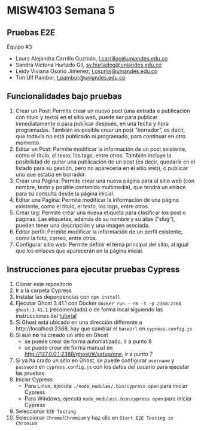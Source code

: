 # MISW4103 Semana 5

## Pruebas E2E
Equipo #3
- Laura Alejandra Carrillo Guzmán, l.carrillog@uniandes.edu.co​​
- Sandra Victoria Hurtado Gil, sv.hurtadog@uniandes.edu.co​​
- Leidy Viviana Osorio Jimenez, l.osorioj@uniandes.edu.co​​
- Tim Ulf Pambor, t.pambor@uniandes.edu.co​​

## Funcionalidades bajo pruebas
1. Crear un Post: Permite crear un nuevo post (una entrada o publicación con título y texto) en el sitio web, puede ser para publicar inmediatamente o para publicar después, en una fecha y hora programadas. También es posible crear un post “borrador”, es decir, que todavía no está publicado ni programado, para continuar en otro momento.
2. Editar un Post: Permite modificar la información de un post existente, como el título, el texto, los tags, entre otros. También incluye la posibilidad de quitar una publicación de un post (es decir, quedaría en el listado para su gestión, pero no aparecería en el sitio web), o publicar uno que estaba en borrador.
3. Crear una Página: Permite crear una nueva página para el sitio web (con nombre, texto y posible contenido multimedia), que tendrá un enlace para su consulta desde la página inicial. 
4. Editar una Página: Permite modificar la información de una página existente, como el título, el texto, los tags, entre otros.
5. Crear tag: Permite crear una nueva etiqueta para clasificar los post o páginas. Las etiquetas, además de su nombre y su alias (“slug”), pueden tener una descripción y una imagen asociada.
6. Editar perfil: Permite modificar la información de un perfil existente, como la foto, correo, entre otros.
7. Configurar sitio web: Permite definir el tema principal del sitio, al igual que los enlaces que aparecerán en la página inicial.

## Instrucciones para ejecutar pruebas Cypress
1. Clonar este repositorio
2. Ir a la carpeta Cypress
3. Instalar las dependencias con `npm install`
4. Ejecutar Ghost 3.41.1 con Docker `docker run --rm -t -p 2368:2368 ghost:3.41.1` (recomendado) o de forma local siguiendo las instrucciones del [tutorial](https://thesoftwaredesignlab.github.io/AutTestingCodelabs/ghost-local-deployment/index.html)
5. Si Ghost está ubicado en una dirección differente a http://localhost:2368, hay que cambiar el `baseUrl` en `cypress.config.js`
6. Si aun **no** ha creado un sitio en Ghost
    * se puede crear de forma automatizado, ir a punto 8
    * se puede crear de forma manual en http://127.0.0.1:2368/ghost/#/setup/one, ir a punto 7
7. Si ya ha crado un sitio en Ghost, se puede configurar `username` y `password` en `cypress.config.js` con los datos del usuario para ejecutar las pruebas
8. Iniciar Cypress
    * Para Linux, ejecuta `./node_modules/.bin/cypress open` para iniciar Cypress
    * Para Windows, ejecuta `node_modules\.bin\cypress open` para iniciar Cypress
9. Seleccionar `E2E Testing`
10. Seleccionar `Chrome`/`Chromium` y haz clic en `Start E2E Testing in Chromium`
